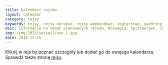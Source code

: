 ```yaml
---
title: kalendarz rejsów
layout: calendar
category: rejsy
keywords: rejsy, rejsy morskie, rejsy weekendowe, żeglarstwo, yachting, jachting, Norwegia, Spitsbergen, Jan Mayen
desc: Informacje na temat planowanych rejsów. Norwegia, Spitsbergen, Jan Mayen. Rejsy weekendowe w UK. 
img: /img/2013/setsail/sun_l.jpg
date: 2014-12-15
---
```


Kliknij w rejs by poznać szczegóły lub dodać go do swojego kalendarza.  
Sprawdź także stronę [rejsy](/rejsy).